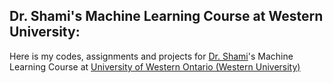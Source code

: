 ## Dr. Shami's Machine Learning Course at Western University:

Here is my codes, assignments and projects for <a href="https://scholar.google.com/citations?user=ICvnj9EAAAAJ&hl=en" target="_blank">Dr. Shami</a>'s Machine Learning Course at <a href="https://www.uwo.ca/" target="_blank">University of Western Ontario (Western University)</a>
